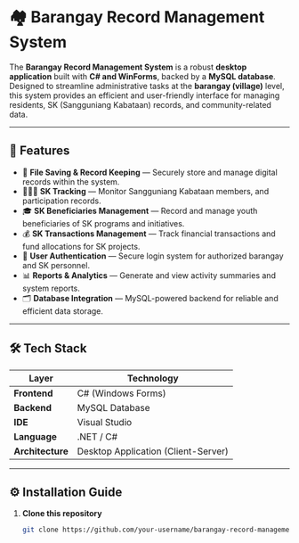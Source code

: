 # 🏘️ Barangay Record Management System

The **Barangay Record Management System** is a robust **desktop application** built with **C# and WinForms**, backed by a **MySQL database**.  
Designed to streamline administrative tasks at the **barangay (village)** level, this system provides an efficient and user-friendly interface for managing residents, SK (Sangguniang Kabataan) records, and community-related data.

---

## 🚀 Features

- 💾 **File Saving & Record Keeping** — Securely store and manage digital records within the system.  
- 🧑‍🤝‍🧑 **SK Tracking** — Monitor Sangguniang Kabataan members, and participation records.  
- 🎓 **SK Beneficiaries Management** — Record and manage youth beneficiaries of SK programs and initiatives.  
- 💰 **SK Transactions Management** — Track financial transactions and fund allocations for SK projects.  
- 🔐 **User Authentication** — Secure login system for authorized barangay and SK personnel.  
- 📊 **Reports & Analytics** — Generate and view activity summaries and system reports.  
- 🗂️ **Database Integration** — MySQL-powered backend for reliable and efficient data storage.  

---

## 🛠️ Tech Stack

| Layer | Technology |
|-------|-------------|
| **Frontend** | C# (Windows Forms) |
| **Backend** | MySQL Database |
| **IDE** | Visual Studio |
| **Language** | .NET / C# |
| **Architecture** | Desktop Application (Client-Server) |

---

## ⚙️ Installation Guide

1. **Clone this repository**
   ```bash
   git clone https://github.com/your-username/barangay-record-management-system.git
